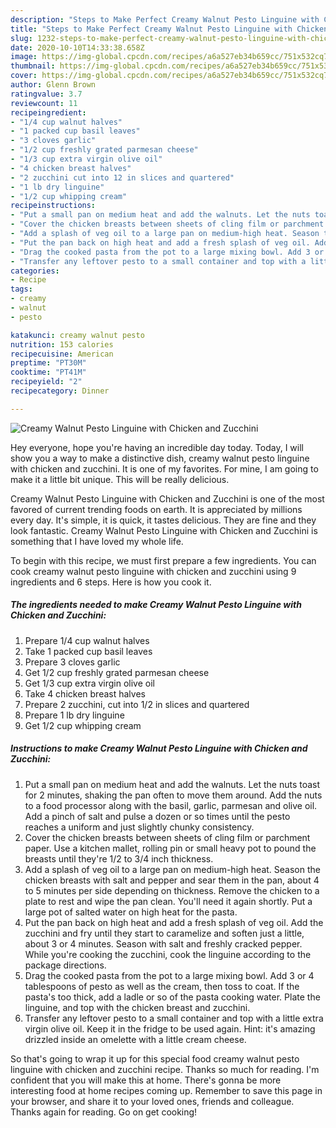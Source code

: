 ```yaml
---
description: "Steps to Make Perfect Creamy Walnut Pesto Linguine with Chicken and Zucchini"
title: "Steps to Make Perfect Creamy Walnut Pesto Linguine with Chicken and Zucchini"
slug: 1232-steps-to-make-perfect-creamy-walnut-pesto-linguine-with-chicken-and-zucchini
date: 2020-10-10T14:33:38.658Z
image: https://img-global.cpcdn.com/recipes/a6a527eb34b659cc/751x532cq70/creamy-walnut-pesto-linguine-with-chicken-and-zucchini-recipe-main-photo.jpg
thumbnail: https://img-global.cpcdn.com/recipes/a6a527eb34b659cc/751x532cq70/creamy-walnut-pesto-linguine-with-chicken-and-zucchini-recipe-main-photo.jpg
cover: https://img-global.cpcdn.com/recipes/a6a527eb34b659cc/751x532cq70/creamy-walnut-pesto-linguine-with-chicken-and-zucchini-recipe-main-photo.jpg
author: Glenn Brown
ratingvalue: 3.7
reviewcount: 11
recipeingredient:
- "1/4 cup walnut halves"
- "1 packed cup basil leaves"
- "3 cloves garlic"
- "1/2 cup freshly grated parmesan cheese"
- "1/3 cup extra virgin olive oil"
- "4 chicken breast halves"
- "2 zucchini cut into 12 in slices and quartered"
- "1 lb dry linguine"
- "1/2 cup whipping cream"
recipeinstructions:
- "Put a small pan on medium heat and add the walnuts. Let the nuts toast for 2 minutes, shaking the pan often to move them around. Add the nuts to a food processor along with the basil, garlic, parmesan and olive oil. Add a pinch of salt and pulse a dozen or so times until the pesto reaches a uniform and just slightly chunky consistency."
- "Cover the chicken breasts between sheets of cling film or parchment paper. Use a kitchen mallet, rolling pin or small heavy pot to pound the breasts until they&#39;re 1/2 to 3/4 inch thickness."
- "Add a splash of veg oil to a large pan on medium-high heat. Season the chicken breasts with salt and pepper and sear them in the pan, about 4 to 5 minutes per side depending on thickness. Remove the chicken to a plate to rest and wipe the pan clean. You&#39;ll need it again shortly. Put a large pot of salted water on high heat for the pasta."
- "Put the pan back on high heat and add a fresh splash of veg oil. Add the zucchini and fry until they start to caramelize and soften just a little, about 3 or 4 minutes. Season with salt and freshly cracked pepper. While you&#39;re cooking the zucchini, cook the linguine according to the package directions."
- "Drag the cooked pasta from the pot to a large mixing bowl. Add 3 or 4 tablespoons of pesto as well as the cream, then toss to coat. If the pasta&#39;s too thick, add a ladle or so of the pasta cooking water. Plate the linguine, and top with the chicken breast and zucchini."
- "Transfer any leftover pesto to a small container and top with a little extra virgin olive oil. Keep it in the fridge to be used again. Hint: it&#39;s amazing drizzled inside an omelette with a little cream cheese."
categories:
- Recipe
tags:
- creamy
- walnut
- pesto

katakunci: creamy walnut pesto 
nutrition: 153 calories
recipecuisine: American
preptime: "PT30M"
cooktime: "PT41M"
recipeyield: "2"
recipecategory: Dinner

---
```



![Creamy Walnut Pesto Linguine with Chicken and Zucchini](https://img-global.cpcdn.com/recipes/a6a527eb34b659cc/751x532cq70/creamy-walnut-pesto-linguine-with-chicken-and-zucchini-recipe-main-photo.jpg)

Hey everyone, hope you're having an incredible day today. Today, I will show you a way to make a distinctive dish, creamy walnut pesto linguine with chicken and zucchini. It is one of my favorites. For mine, I am going to make it a little bit unique. This will be really delicious.

Creamy Walnut Pesto Linguine with Chicken and Zucchini is one of the most favored of current trending foods on earth. It is appreciated by millions every day. It's simple, it is quick, it tastes delicious. They are fine and they look fantastic. Creamy Walnut Pesto Linguine with Chicken and Zucchini is something that I have loved my whole life.




To begin with this recipe, we must first prepare a few ingredients. You can cook creamy walnut pesto linguine with chicken and zucchini using 9 ingredients and 6 steps. Here is how you cook it.

<!--inarticleads1-->

##### The ingredients needed to make Creamy Walnut Pesto Linguine with Chicken and Zucchini:

1. Prepare 1/4 cup walnut halves
1. Take 1 packed cup basil leaves
1. Prepare 3 cloves garlic
1. Get 1/2 cup freshly grated parmesan cheese
1. Get 1/3 cup extra virgin olive oil
1. Take 4 chicken breast halves
1. Prepare 2 zucchini, cut into 1/2 in slices and quartered
1. Prepare 1 lb dry linguine
1. Get 1/2 cup whipping cream




<!--inarticleads2-->

##### Instructions to make Creamy Walnut Pesto Linguine with Chicken and Zucchini:

1. Put a small pan on medium heat and add the walnuts. Let the nuts toast for 2 minutes, shaking the pan often to move them around. Add the nuts to a food processor along with the basil, garlic, parmesan and olive oil. Add a pinch of salt and pulse a dozen or so times until the pesto reaches a uniform and just slightly chunky consistency.
1. Cover the chicken breasts between sheets of cling film or parchment paper. Use a kitchen mallet, rolling pin or small heavy pot to pound the breasts until they&#39;re 1/2 to 3/4 inch thickness.
1. Add a splash of veg oil to a large pan on medium-high heat. Season the chicken breasts with salt and pepper and sear them in the pan, about 4 to 5 minutes per side depending on thickness. Remove the chicken to a plate to rest and wipe the pan clean. You&#39;ll need it again shortly. Put a large pot of salted water on high heat for the pasta.
1. Put the pan back on high heat and add a fresh splash of veg oil. Add the zucchini and fry until they start to caramelize and soften just a little, about 3 or 4 minutes. Season with salt and freshly cracked pepper. While you&#39;re cooking the zucchini, cook the linguine according to the package directions.
1. Drag the cooked pasta from the pot to a large mixing bowl. Add 3 or 4 tablespoons of pesto as well as the cream, then toss to coat. If the pasta&#39;s too thick, add a ladle or so of the pasta cooking water. Plate the linguine, and top with the chicken breast and zucchini.
1. Transfer any leftover pesto to a small container and top with a little extra virgin olive oil. Keep it in the fridge to be used again. Hint: it&#39;s amazing drizzled inside an omelette with a little cream cheese.




So that's going to wrap it up for this special food creamy walnut pesto linguine with chicken and zucchini recipe. Thanks so much for reading. I'm confident that you will make this at home. There's gonna be more interesting food at home recipes coming up. Remember to save this page in your browser, and share it to your loved ones, friends and colleague. Thanks again for reading. Go on get cooking!
